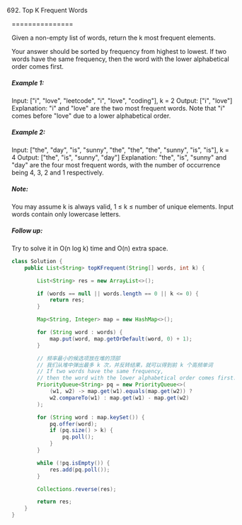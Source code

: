 692. Top K Frequent Words

===============

Given a non-empty list of words, return the k most frequent elements.

Your answer should be sorted by frequency from highest to lowest. If two words have the same frequency, then the word with the lower alphabetical order comes first.

##### Example 1:
Input: ["i", "love", "leetcode", "i", "love", "coding"], k = 2
Output: ["i", "love"]
Explanation: "i" and "love" are the two most frequent words.
    Note that "i" comes before "love" due to a lower alphabetical order.

##### Example 2:
Input: ["the", "day", "is", "sunny", "the", "the", "the", "sunny", "is", "is"], k = 4
Output: ["the", "is", "sunny", "day"]
Explanation: "the", "is", "sunny" and "day" are the four most frequent words,
    with the number of occurrence being 4, 3, 2 and 1 respectively.

##### Note:
You may assume k is always valid, 1 ≤ k ≤ number of unique elements.
Input words contain only lowercase letters.

##### Follow up:
Try to solve it in O(n log k) time and O(n) extra space.

```java
class Solution {
    public List<String> topKFrequent(String[] words, int k) {

        List<String> res = new ArrayList<>();

        if (words == null || words.length == 0 || k <= 0) {
            return res;
        }

        Map<String, Integer> map = new HashMap<>();

        for (String word : words) {
            map.put(word, map.getOrDefault(word, 0) + 1);
        }

        // 频率最小的候选项放在堆的顶部
        // 我们从堆中弹出最多 k 次，并反转结果，就可以得到前 k 个高频单词
        // If two words have the same frequency, 
        // then the word with the lower alphabetical order comes first.
        PriorityQueue<String> pq = new PriorityQueue<>(
            (w1, w2) -> map.get(w1).equals(map.get(w2)) ?
            w2.compareTo(w1) : map.get(w1) - map.get(w2)
        );

        for (String word : map.keySet()) {
            pq.offer(word);
            if (pq.size() > k) {
                pq.poll();
            }
        }

        while (!pq.isEmpty()) {
            res.add(pq.poll());
        }

        Collections.reverse(res);

        return res;
    }
}
```

